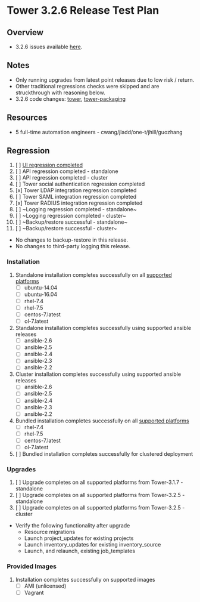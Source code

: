 # Tower 3.2.6 Release Test Plan

## Overview

* 3.2.6 issues available [here](https://github.com/ansible/tower/issues?q=is%3Aopen+is%3Aissue+milestone%3Arelease_3.2.6). 

## Notes

* Only running upgrades from latest point releases due to low risk / return.
* Other traditional regressions checks were skipped and are struckthrough with reasoning below.
* 3.2.6 code changes: [tower](https://github.com/ansible/tower/compare/release_3.2.5...release_3.2.6), [tower-packaging](https://github.com/ansible/tower-packaging/compare/release_3.2.5...release_3.2.6)

## Resources
* 5 full-time automation engineers - cwang/jladd/one-t/jhill/guozhang

## Regression
1. [ ] [UI regression completed](https://docs.google.com/document/d/1fCOn33OzpuSEa4R_b8MuFJzRBITqdAZlmfM0jUcziuc/edit)
1. [ ] API regression completed - standalone
1. [ ] API regression completed - cluster
1. [ ] Tower social authentication regression completed
1. [x] Tower LDAP integration regression completed
1. [ ] Tower SAML integration regression completed
1. [x] Tower RADIUS integration regression completed
1. [ ] ~Logging regression completed - standalone~
1. [ ] ~Logging regression completed - cluster~
1. [ ] ~Backup/restore successful - standalone~
1. [ ] ~Backup/restore successful - cluster~
* No changes to backup-restore in this release.
* No changes to third-party logging this release.

### Installation
1. Standalone installation completes successfully on all [supported platforms](https://docs.ansible.com/ansible-tower/3.2.3/html/installandreference/requirements_refguide.html)
    * [ ] ubuntu-14.04
    * [ ] ubuntu-16.04
    * [ ] rhel-7.4
    * [ ] rhel-7.5
    * [ ] centos-7.latest
    * [ ] ol-7.latest
1. Standalone installation completes successfully using supported ansible releases
    * [ ] ansible-2.6
    * [ ] ansible-2.5
    * [ ] ansible-2.4
    * [ ] ansible-2.3
    * [ ] ansible-2.2
1. Cluster installation completes successfully using supported ansible releases
    * [ ] ansible-2.6
    * [ ] ansible-2.5
    * [ ] ansible-2.4
    * [ ] ansible-2.3
    * [ ] ansible-2.2
1. Bundled installation completes successfully on all [supported platforms](https://docs.ansible.com/ansible-tower/3.2.3/html/installandreference/tower_installer.html#bundled-install)
    * [ ] rhel-7.4
    * [ ] rhel-7.5
    * [ ] centos-7.latest
    * [ ] ol-7.latest
1. [ ] Bundled installation completes successfully for clustered deployment

### Upgrades
1. [ ] Upgrade completes on all supported platforms from Tower-3.1.7 - standalone
1. [ ] Upgrade completes on all supported platforms from Tower-3.2.5 - standalone
1. [ ] Upgrade completes on all supported platforms from Tower-3.2.5 - cluster
* Verify the following functionality after upgrade
    * Resource migrations
    * Launch project_updates for existing projects
    * Launch inventory_updates for existing inventory_source
    * Launch, and relaunch, existing job_templates

### Provided Images
1. Installation completes successfully on supported images
    * [ ] AMI (unlicensed)
    * [ ] Vagrant
